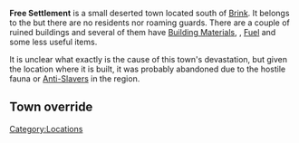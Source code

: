 **Free Settlement** is a small deserted town located south of
[Brink](Brink.md "wikilink"). It belongs to the [](02%20-%20Projects%20&%20Wikis/Kenshi/Kenshi%20Wiki/Kenshi%20Wiki%20Template/United_Cities.md) but there are no residents nor roaming
guards. There are a couple of ruined buildings and several of them have
[Building Materials](Building_Materials.md "wikilink"), [](Iron_Plates.md), [Fuel](Fuel.md "wikilink") and some less
useful items.

It is unclear what exactly is the cause of this town's devastation, but
given the location where it is built, it was probably abandoned due to
the hostile fauna or [Anti-Slavers](02%20-%20Projects%20&%20Wikis/Kenshi/Kenshi%20Wiki/Kenshi%20Wiki%20Template/Anti-Slavers.md "wikilink") in the
region.

## Town override

[Category:Locations](Category:Locations "wikilink")